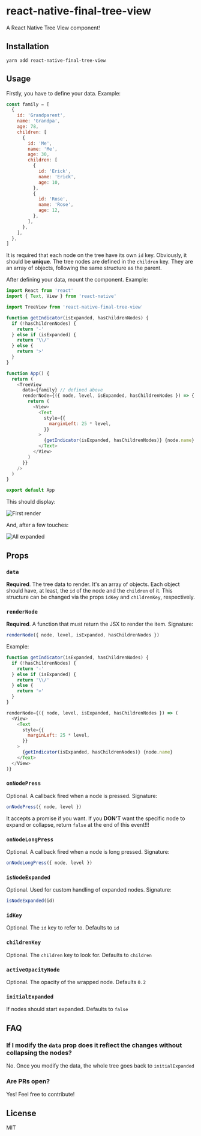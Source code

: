 # react-native-final-tree-view

A React Native Tree View component!

## Installation

`yarn add react-native-final-tree-view`

## Usage

Firstly, you have to define your data. Example:

```js
const family = [
  {
    id: 'Grandparent',
    name: 'Grandpa',
    age: 78,
    children: [
      {
        id: 'Me',
        name: 'Me',
        age: 30,
        children: [
          {
            id: 'Erick',
            name: 'Erick',
            age: 10,
          },
          {
            id: 'Rose',
            name: 'Rose',
            age: 12,
          },
        ],
      },
    ],
  },
]
```

It is required that each node on the tree have its own `id` key. Obviously, it should be **unique**.
The tree nodes are defined in the `children` key.
They are an array of objects, following the same structure as the parent.

After defining your data, mount the component. Example:

```js
import React from 'react'
import { Text, View } from 'react-native'

import TreeView from 'react-native-final-tree-view'

function getIndicator(isExpanded, hasChildrenNodes) {
  if (!hasChildrenNodes) {
    return '-'
  } else if (isExpanded) {
    return '\\/'
  } else {
    return '>'
  }
}

function App() {
  return (
    <TreeView
      data={family} // defined above
      renderNode={({ node, level, isExpanded, hasChildrenNodes }) => {
        return (
          <View>
            <Text
              style={{
                marginLeft: 25 * level,
              }}
            >
              {getIndicator(isExpanded, hasChildrenNodes)} {node.name}
            </Text>
          </View>
        )
      }}
    />
  )
}

export default App
```

This should display:

![First render](https://i.imgur.com/LWDr9Ba.png)

And, after a few touches:

![All expanded](https://i.imgur.com/lEWGnIW.png)

## Props

### `data`

**Required**. The tree data to render. It's an array of objects.
Each object should have, at least, the `id` of the node and the `children` of it.
This structure can be changed via the props `idKey` and `childrenKey`, respectively.

### `renderNode`

**Required**. A function that must return the JSX to render the item. Signature:

```js
renderNode({ node, level, isExpanded, hasChildrenNodes })
```

Example:

```js
function getIndicator(isExpanded, hasChildrenNodes) {
  if (!hasChildrenNodes) {
    return '-'
  } else if (isExpanded) {
    return '\\/'
  } else {
    return '>'
  }
}

renderNode={({ node, level, isExpanded, hasChildrenNodes }) => (
  <View>
    <Text
      style={{
        marginLeft: 25 * level,
      }}
    >
      {getIndicator(isExpanded, hasChildrenNodes)} {node.name}
    </Text>
  </View>
)}
```

### `onNodePress`

Optional. A callback fired when a node is pressed. Signature:

```js
onNodePress({ node, level })
```

It accepts a promise if you want. If you **DON'T** want the specific node to expand or collapse, return `false` at the end of this event!!!

### `onNodeLongPress`

Optional. A callback fired when a node is long pressed. Signature:

```js
onNodeLongPress({ node, level })
```

### `isNodeExpanded`

Optional. Used for custom handling of expanded nodes. Signature:

```js
isNodeExpanded(id)
```

### `idKey`

Optional. The `id` key to refer to. Defaults to `id`

### `childrenKey`

Optional. The `children` key to look for. Defaults to `children`

### `activeOpacityNode`

Optional. The opacity of the wrapped node. Defaults `0.2`

### `initialExpanded`

If nodes should start expanded. Defaults to `false`

## FAQ

### If I modify the `data` prop does it reflect the changes without collapsing the nodes?

No. Once you modify the data, the whole tree goes back to `initialExpanded`

### Are PRs open?

Yes! Feel free to contribute!

## License

MIT
